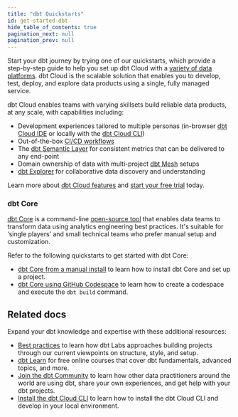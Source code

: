 ```yaml
---
title: "dbt Quickstarts"
id: get-started-dbt
hide_table_of_contents: true
pagination_next: null
pagination_prev: null
---
```


Start your dbt journey by trying one of our quickstarts, which provide a step-by-step guide to help you set up dbt Cloud with a [variety of data platforms](/docs/cloud/connect-data-platform/about-connections). dbt Cloud is the scalable solution that enables you to develop, test, deploy, and explore data products using a single, fully managed service.

dbt Cloud enables teams with varying skillsets build reliable data products, at any scale, with capabilities including:

- Development experiences tailored to multiple personas (in-browser [dbt Cloud IDE](/docs/cloud/dbt-cloud-ide/develop-in-the-cloud) or locally with the [dbt Cloud CLI](/docs/cloud/cloud-cli-installation))
- Out-of-the-box [CI/CD workflows](/docs/deploy/ci-jobs)
- The [dbt Semantic Layer](/docs/use-dbt-semantic-layer/dbt-sl) for consistent metrics that can be delivered to any end-point
- Domain ownership of data with multi-project [dbt Mesh](/best-practices/how-we-mesh/mesh-1-intro) setups
- [dbt Explorer](/docs/collaborate/explore-projects) for collaborative data discovery and understanding

Learn more about [dbt Cloud features](/docs/cloud/about-cloud/dbt-cloud-features) and [start your free trial](https://www.getdbt.com/signup/) today.

<div className="grid--3-col">

<Card
    title="Quickstart for dbt Cloud and BigQuery"
    body="Discover how to leverage dbt Cloud with BigQuery to streamline your analytics workflows."
    link="https://docs.getdbt.com/guides/bigquery"
    icon="bigquery"/>

<Card
    title="Quickstart for dbt Cloud and Databricks"
    body="Learn how to integrate dbt Cloud with Databricks for efficient data processing and analysis."
    link="https://docs.getdbt.com/guides/databricks"
    icon="databricks"/>

<Card
    title="Quickstart for dbt Cloud and Microsoft Fabric"
    body="Explore the synergy between dbt Cloud and Microsoft Fabric to optimize your data transformations."
    link="https://docs.getdbt.com/guides/microsoft-fabric"
    icon="fabric"/>

<Card
    title="Quickstart for dbt Cloud and Redshift"
    body="Learn how to connect dbt Cloud to Redshift for more agile data transformations."
    link="https://docs.getdbt.com/guides/redshift"
    icon="redshift"/>

<Card
    title="Quickstart for dbt Cloud and Snowflake"
    body="Unlock the full potential of using dbt Cloud with Snowflake for your data transformations."
    link="https://docs.getdbt.com/guides/snowflake"
    icon="snowflake"/>

<Card
    title="Quickstart for dbt Cloud and Starburst Galaxy"
    body="Leverage dbt Cloud with Starburst Galaxy to enhance your data transformation workflows."
    link="https://docs.getdbt.com/guides/starburst-galaxy"
    icon="starburst"/>

</div>

### dbt Core
[dbt Core](/docs/core/about-core-setup) is a command-line [open-source tool](https://github.com/dbt-labs/dbt-core) that enables data teams to transform data using analytics engineering best practices. It's suitable for ‘single players’ and small technical teams who prefer manual setup and customization.

Refer to the following quickstarts to get started with dbt Core:

- [dbt Core from a manual install](/guides/manual-install) to learn how to install dbt Core and set up a project.
- [dbt Core using GitHub Codespace](/guides/codespace?step=1) to learn how to create a codespace and execute the `dbt build` command.

## Related docs
<!-- use as an op to link to other useful guides when the query params pr is merged -->
Expand your dbt knowledge and expertise with these additional resources:

- [Best practices](https://docs.getdbt.com/best-practices) to learn how dbt Labs approaches building projects through our current viewpoints on structure, style, and setup.
- [dbt Learn](https://courses.getdbt.com/collections) for free online courses that cover dbt fundamentals, advanced topics, and more.
- [Join the dbt Community](https://www.getdbt.com/community/join-the-community) to learn how other data practitioners around the world are using dbt, share your own experiences, and get help with your dbt projects.
- [Install the dbt Cloud CLI](/docs/cloud/cloud-cli-installation) to learn how to install the dbt Cloud CLI and develop in your local environment.
